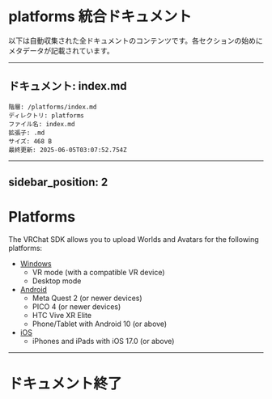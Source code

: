 # platforms 統合ドキュメント

以下は自動収集された全ドキュメントのコンテンツです。各セクションの始めにメタデータが記載されています。



---

## ドキュメント: index.md

```metadata
階層: /platforms/index.md
ディレクトリ: platforms
ファイル名: index.md
拡張子: .md
サイズ: 468 B
最終更新: 2025-06-05T03:07:52.754Z
```

---
sidebar_position: 2
---

# Platforms

The VRChat SDK allows you to upload Worlds and Avatars for the following platforms: 
- [Windows](/platforms/pc/)
  - VR mode (with a compatible VR device)
  - Desktop mode
- [Android](/platforms/android/)
  - Meta Quest 2 (or newer devices)
  - PICO 4 (or newer devices)
  - HTC Vive XR Elite
  - Phone/Tablet with Android 10 (or above)
- [iOS](/platforms/iOS/)
  - iPhones and iPads with iOS 17.0 (or above)


---

# ドキュメント終了
